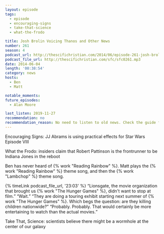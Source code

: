 ```yaml
---
layout: episode
tags:
  - episode
  - encouraging-signs
  - take-that-science
  - what-the-frodo

title: Josh Brolin Voicing Thanos and Other News
number: 261
season: 4
podcast_url: http://thescifichristian.com/2014/06/episode-261-josh-brolin-voicing-thanos-and-other-news/
podcast_file_url: http://thescifichristian.com/sfc/sfc0261.mp3
date: 2014-06-04
length: '00:38:54'
category: news
hosts:
  - Ben
  - Matt

notable_moments: 
future_episodes:
  - Alan Moore

last_listen: 2019-11-27
recommendation: no
recommendation_reason: No need to listen to old news. Check the guide for what's interesting in hindsight.
---
```


Encouraging Signs: JJ Abrams is using practical effects for Star Wars Episode VIII

What the Frodo: insiders claim that Robert Pattinson is the frontrunner to be Indiana Jones in the reboot

Ben has never heard of {% work "Reading Rainbow" %}. Matt plays the {% work "Reading Rainbow" %} theme song, and then the {% work "Lambchop" %} theme song. 

<div class="quote">
  {% timeLink podcast_file_url, '23:03' %}
  <q class="matt">Lionsgate, the movie organization that brought us {% work "The Hunger Games" %}, didn't want to stop at film.</q>
  <q class="ben">Wait.</q>
  <q class="matt">They are doing a touring exhibit starting next summer of {% work "The Hunger Games" %}. Which begs the question: are they killing children nationwide?</q>
  <q class="ben">Probably. Probably. That would certainly be more entertaining to watch than the actual movies.</q>
</div>

Take That, Science: scientists believe there might be a wormhole at the center of our galaxy